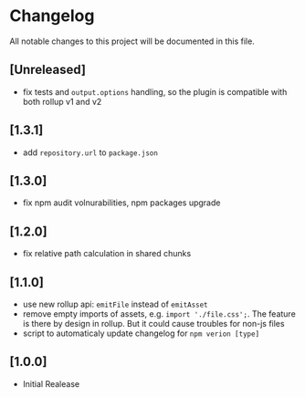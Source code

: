 # Changelog
All notable changes to this project will be documented in this file.

## [Unreleased]
 - fix tests and `output.options` handling, so the plugin is compatible with both rollup v1 and v2

## [1.3.1]
 - add `repository.url` to `package.json`

## [1.3.0]
 - fix npm audit volnurabilities, npm packages upgrade

## [1.2.0]
 - fix relative path calculation in shared chunks

## [1.1.0]
 - use new rollup api: `emitFile` instead of `emitAsset`
 - remove empty imports of assets, e.g. `import './file.css';`.
    The feature is there by design in rollup. But it could cause troubles for non-js files
 - script to automaticaly update changelog for `npm verion [type]`

## [1.0.0]
 - Initial Realease